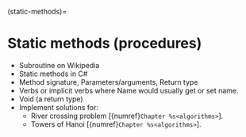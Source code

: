 (static-methods)=
# Static methods (procedures)

- Subroutine on Wikipedia
- Static methods in C\#
- Method signature, Parameters/arguments, Return type
- Verbs or implicit verbs where Name would usually get or set name.
- Void (a return type)
- Implement solutions for:
  - River crossing problem [{numref}`Chapter %s<algorithms>`].
  - Towers of Hanoi [{numref}`Chapter %s<algorithms>`].
